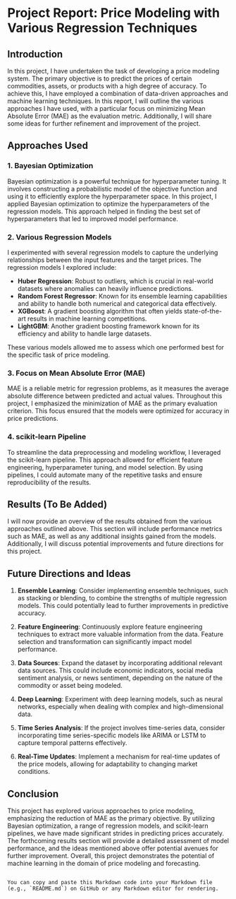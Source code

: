 # Project Report: Price Modeling with Various Regression Techniques

## Introduction

In this project, I have undertaken the task of developing a price modeling system. The primary objective is to predict the prices of certain commodities, assets, or products with a high degree of accuracy. To achieve this, I have employed a combination of data-driven approaches and machine learning techniques. In this report, I will outline the various approaches I have used, with a particular focus on minimizing Mean Absolute Error (MAE) as the evaluation metric. Additionally, I will share some ideas for further refinement and improvement of the project.

## Approaches Used

### 1. Bayesian Optimization

Bayesian optimization is a powerful technique for hyperparameter tuning. It involves constructing a probabilistic model of the objective function and using it to efficiently explore the hyperparameter space. In this project, I applied Bayesian optimization to optimize the hyperparameters of the regression models. This approach helped in finding the best set of hyperparameters that led to improved model performance.

### 2. Various Regression Models

I experimented with several regression models to capture the underlying relationships between the input features and the target prices. The regression models I explored include:
- **Huber Regression**: Robust to outliers, which is crucial in real-world datasets where anomalies can heavily influence predictions.
- **Random Forest Regressor**: Known for its ensemble learning capabilities and ability to handle both numerical and categorical data effectively.
- **XGBoost**: A gradient boosting algorithm that often yields state-of-the-art results in machine learning competitions.
- **LightGBM**: Another gradient boosting framework known for its efficiency and ability to handle large datasets.

These various models allowed me to assess which one performed best for the specific task of price modeling.

### 3. Focus on Mean Absolute Error (MAE)

MAE is a reliable metric for regression problems, as it measures the average absolute difference between predicted and actual values. Throughout this project, I emphasized the minimization of MAE as the primary evaluation criterion. This focus ensured that the models were optimized for accuracy in price predictions.

### 4. scikit-learn Pipeline

To streamline the data preprocessing and modeling workflow, I leveraged the scikit-learn pipeline. This approach allowed for efficient feature engineering, hyperparameter tuning, and model selection. By using pipelines, I could automate many of the repetitive tasks and ensure reproducibility of the results.

## Results (To Be Added)

I will now provide an overview of the results obtained from the various approaches outlined above. This section will include performance metrics such as MAE, as well as any additional insights gained from the models. Additionally, I will discuss potential improvements and future directions for this project.

## Future Directions and Ideas

1. **Ensemble Learning**: Consider implementing ensemble techniques, such as stacking or blending, to combine the strengths of multiple regression models. This could potentially lead to further improvements in predictive accuracy.

2. **Feature Engineering**: Continuously explore feature engineering techniques to extract more valuable information from the data. Feature selection and transformation can significantly impact model performance.

3. **Data Sources**: Expand the dataset by incorporating additional relevant data sources. This could include economic indicators, social media sentiment analysis, or news sentiment, depending on the nature of the commodity or asset being modeled.

4. **Deep Learning**: Experiment with deep learning models, such as neural networks, especially when dealing with complex and high-dimensional data.

5. **Time Series Analysis**: If the project involves time-series data, consider incorporating time series-specific models like ARIMA or LSTM to capture temporal patterns effectively.

6. **Real-Time Updates**: Implement a mechanism for real-time updates of the price models, allowing for adaptability to changing market conditions.

## Conclusion

This project has explored various approaches to price modeling, emphasizing the reduction of MAE as the primary objective. By utilizing Bayesian optimization, a range of regression models, and scikit-learn pipelines, we have made significant strides in predicting prices accurately. The forthcoming results section will provide a detailed assessment of model performance, and the ideas mentioned above offer potential avenues for further improvement. Overall, this project demonstrates the potential of machine learning in the domain of price modeling and forecasting.
```

You can copy and paste this Markdown code into your Markdown file (e.g., `README.md`) on GitHub or any Markdown editor for rendering.
